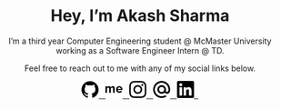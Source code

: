 <div align = center>
<h1>Hey, I’m Akash Sharma</h1>

<p>I’m a third year Computer Engineering student @ McMaster University working as a Software Engineer Intern @ TD.</p>


  
<p>Feel free to reach out to me with any of my social links below.</p>

<a href="https://github.com/akash5852">
<img height = 30em width = auto src= "https://github.com/akash5852/my-website/blob/master/src/Resources/github%20(2).svg" alt="Github">&nbsp;&nbsp;
</a>



<a href="https://akashxyz.netlify.app/">
<img  height = 30em width = auto src="https://github.com/akash5852/my-website/blob/master/src/Resources/aboutdotme.svg" alt="Instagram">&nbsp;&nbsp;
</a>

<a href="https://www.instagram.com/hiakash14/">
<img  height = 30em width = auto src="https://github.com/akash5852/my-website/blob/master/src/Resources/instagram.svg" alt="Instagram">&nbsp;&nbsp;
</a>

<a href="mailto:shara98@mcmaster.ca">
<img height = 30em width = auto src="https://github.com/akash5852/my-website/blob/master/src/Resources/maildotru.svg" alt="mail">&nbsp;&nbsp;
</a>
  
  <a href="www.linkedin.com/in/akash5852">
<img height = 30em width = auto src="https://github.com/akash5852/my-website/blob/master/src/Resources/linkedin.svg" alt="Linkedin">&nbsp;&nbsp;
</a>
</div>
<!---
akash5852/akash5852 is a ✨ special ✨ repository because its `README.md` (this file) appears on your GitHub profile.
You can click the Preview link to take a look at your changes.
--->
